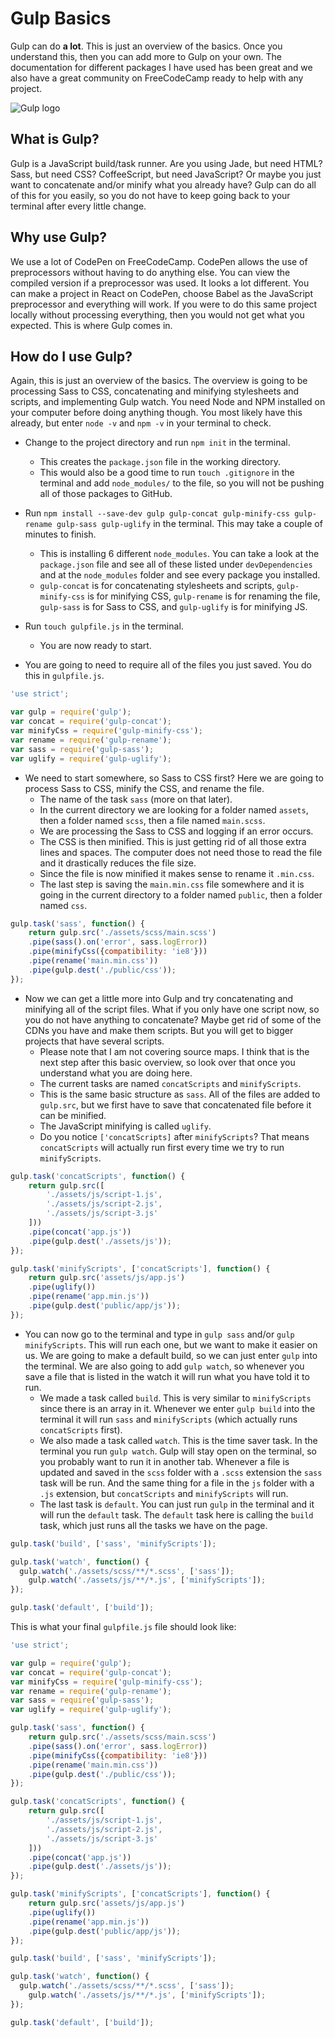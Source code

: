 # Gulp Basics
Gulp can do **a lot**. This is just an overview of the basics. Once you understand this, then you can add more to Gulp on your own. The documentation for different packages I have used has been great and we also have a great community on FreeCodeCamp ready to help with any project.

![Gulp logo](https://gfulton-images.s3.amazonaws.com/2015/Dec/gulp_logo-1450648879924.jpg)

## What is Gulp?
Gulp is a JavaScript build/task runner. Are you using Jade, but need HTML? Sass, but need CSS? CoffeeScript, but need JavaScript? Or maybe you just want to concatenate and/or minify what you already have? Gulp can do all of this for you easily, so you do not have to keep going back to your terminal after every little change.

## Why use Gulp?
We use a lot of CodePen on FreeCodeCamp. CodePen allows the use of preprocessors without having to do anything else. You can view the compiled version if a preprocessor was used. It looks a lot different. You can make a project in React on CodePen, choose Babel as the JavaScript preprocessor and everything will work. If you were to do this same project locally without processing everything, then you would not get what you expected. This is where Gulp comes in.

## How do I use Gulp?
Again, this is just an overview of the basics. The overview is going to be processing Sass to CSS, concatenating and minifying stylesheets and scripts, and implementing Gulp watch. You need Node and NPM installed on your computer before doing anything though. You most likely have this already, but enter `node -v` and `npm -v` in your terminal to check.
- Change to the project directory and run `npm init` in the terminal.
  - This creates the `package.json` file in the working directory.
  - This would also be a good time to run `touch .gitignore` in the terminal and add `node_modules/` to the file, so you will not be pushing all of those packages to GitHub.

- Run `npm install --save-dev gulp gulp-concat gulp-minify-css gulp-rename gulp-sass gulp-uglify` in the terminal. This may take a couple of minutes to finish.
  - This is installing 6 different `node_modules`. You can take a look at the `package.json` file and see all of these listed under `devDependencies` and at the `node_modules` folder and see every package you installed.
  - `gulp-concat` is for concatenating stylesheets and scripts, `gulp-minify-css` is for minifying CSS, `gulp-rename` is for renaming the file, `gulp-sass` is for Sass to CSS, and `gulp-uglify` is for minifying JS.

- Run `touch gulpfile.js` in the terminal.
  - You are now ready to start.

- You are going to need to require all of the files you just saved. You do this in `gulpfile.js`.

```javascript
'use strict';

var gulp = require('gulp');
var concat = require('gulp-concat');
var minifyCss = require('gulp-minify-css');
var rename = require('gulp-rename');
var sass = require('gulp-sass');
var uglify = require('gulp-uglify');
```

- We need to start somewhere, so Sass to CSS first? Here we are going to process Sass to CSS, minify the CSS, and rename the file.
  - The name of the task `sass` (more on that later).
  - In the current directory we are looking for a folder named `assets`, then a folder named `scss`, then a file named `main.scss`.
  - We are processing the Sass to CSS and logging if an error occurs.
  - The CSS is then minified. This is just getting rid of all those extra lines and spaces. The computer does not need those to read the file and it drastically reduces the file size.
  - Since the file is now minified it makes sense to rename it `.min.css`.
  - The last step is saving the `main.min.css` file somewhere and it is going in the current directory to a folder named `public`, then a folder named `css`.

```javascript
gulp.task('sass', function() {
    return gulp.src('./assets/scss/main.scss')
    .pipe(sass().on('error', sass.logError))
    .pipe(minifyCss({compatibility: 'ie8'}))
    .pipe(rename('main.min.css'))
    .pipe(gulp.dest('./public/css'));
});
```

- Now we can get a little more into Gulp and try concatenating and minifying all of the script files. What if you only have one script now, so you do not have anything to concatenate? Maybe get rid of some of the CDNs you have and make them scripts. But you will get to bigger projects that have several scripts.
  - Please note that I am not covering source maps. I think that is the next step after this basic overview, so look over that once you understand what you are doing here.
  - The current tasks are named `concatScripts` and `minifyScripts`.
  - This is the same basic structure as `sass`. All of the files are added to `gulp.src`, but we first have to save that concatenated file before it can be minified.
  - The JavaScript minifying is called `uglify`.
  - Do you notice `['concatScripts]` after `minifyScripts`? That means `concatScripts` will actually run first every time we try to run `minifyScripts`.

```javascript
gulp.task('concatScripts', function() {
    return gulp.src([
        './assets/js/script-1.js',
        './assets/js/script-2.js',
        './assets/js/script-3.js'
    ]))
    .pipe(concat('app.js'))
    .pipe(gulp.dest('./assets/js'));
});

gulp.task('minifyScripts', ['concatScripts'], function() {
    return gulp.src('assets/js/app.js')
    .pipe(uglify())
    .pipe(rename('app.min.js'))
    .pipe(gulp.dest('public/app/js'));
});
```

- You can now go to the terminal and type in `gulp sass` and/or `gulp minifyScripts`. This will run each one, but we want to make it easier on us. We are going to make a default build, so we can just enter `gulp` into the terminal. We are also going to add `gulp watch`, so whenever you save a file that is listed in the watch it will run what you have told it to run.
  - We made a task called `build`. This is very similar to `minifyScripts` since there is an array in it. Whenever we enter `gulp build` into the terminal it will run `sass` and `minifyScripts` (which actually runs `concatScripts` first).
  - We also made a task called `watch`. This is the time saver task. In the terminal you run `gulp watch`. Gulp will stay open on the terminal, so you probably want to run it in another tab. Whenever a file is updated and saved in the `scss` folder with a `.scss` extension the `sass` task will be run. And the same thing for a file in the `js` folder with a `.js` extension, but `concatScripts` and `minifyScripts` will run.
  - The last task is `default`. You can just run `gulp` in the terminal and it will run the `default` task. The `default` task here is calling the `build` task, which just runs all the tasks we have on the page.

```javascript
gulp.task('build', ['sass', 'minifyScripts']);

gulp.task('watch', function() {
  gulp.watch('./assets/scss/**/*.scss', ['sass']);
    gulp.watch('./assets/js/**/*.js', ['minifyScripts']);
});

gulp.task('default', ['build']);
```

This is what your final `gulpfile.js` file should look like:

```javascript
'use strict';

var gulp = require('gulp');
var concat = require('gulp-concat');
var minifyCss = require('gulp-minify-css');
var rename = require('gulp-rename');
var sass = require('gulp-sass');
var uglify = require('gulp-uglify');

gulp.task('sass', function() {
    return gulp.src('./assets/scss/main.scss')
    .pipe(sass().on('error', sass.logError))
    .pipe(minifyCss({compatibility: 'ie8'}))
    .pipe(rename('main.min.css'))
    .pipe(gulp.dest('./public/css'));
});

gulp.task('concatScripts', function() {
    return gulp.src([
        './assets/js/script-1.js',
        './assets/js/script-2.js',
        './assets/js/script-3.js'
    ]))
    .pipe(concat('app.js'))
    .pipe(gulp.dest('./assets/js'));
});

gulp.task('minifyScripts', ['concatScripts'], function() {
    return gulp.src('assets/js/app.js')
    .pipe(uglify())
    .pipe(rename('app.min.js'))
    .pipe(gulp.dest('public/app/js'));
});

gulp.task('build', ['sass', 'minifyScripts']);

gulp.task('watch', function() {
  gulp.watch('./assets/scss/**/*.scss', ['sass']);
    gulp.watch('./assets/js/**/*.js', ['minifyScripts']);
});

gulp.task('default', ['build']);
```
